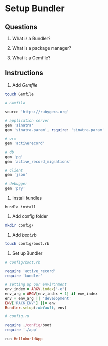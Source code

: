# Setup Bundler

## Questions

1. What is a Bundler?

1. What is a package manager?

1. What is a Gemfile?

## Instructions

1. Add _Gemfile_

  ```bash
  touch Gemfile
  ```

  ```ruby
  # Gemfile

  source 'https://rubygems.org'

  # application server
  gem 'sinatra'
  gem 'sinatra-param', require: 'sinatra-param'

  # orm
  gem 'activerecord'

  # db
  gem 'pg'
  gem 'active_record_migrations'

  # client
  gem 'json'

  # debugger
  gem 'pry'
  ```

1. Install bundles

  ```bash
  bundle install
  ```

1. Add config folder

  ```bash
  mkdir config/
  ```

1. Add _boot.rb_

  ```bash
  touch config/boot.rb
  ```

1. Set up Bundler

  ```ruby
  # config/boot.rb

  require 'active_record'
  require 'bundler'

  # setting up our environment
  env_index = ARGV.index("-e")
  env_arg = ARGV[env_index + 1] if env_index
  env = env_arg || 'development'
  ENV['RACK_ENV'] ||= env
  Bundler.setup(:default, env)
  ```

  ```ruby
  # config.ru

  require ./config/boot
  require './app'

  run HelloWorldApp
  ```
